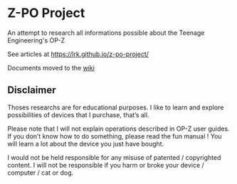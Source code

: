 # Z-PO Project
An attempt to research all informations possible about the Teenage Engineering's OP-Z

See articles at https://lrk.github.io/z-po-project/

Documents moved to the [wiki](https://github.com/lrk/z-po-project/wiki)

## Disclaimer

Thoses researchs are for educational purposes.
I like to learn and explore possibilities of devices that I purchase, that’s all.

Please note that I will not explain operations described in OP-Z user guides.
If you don’t know how to do something, please read the fun manual !
You will learn a lot about the device you just have bought.

I would not be held responsible for any misuse of patented / copyrighted content.
I will not be responsible if you harm or broke your device / computer / cat or dog.

